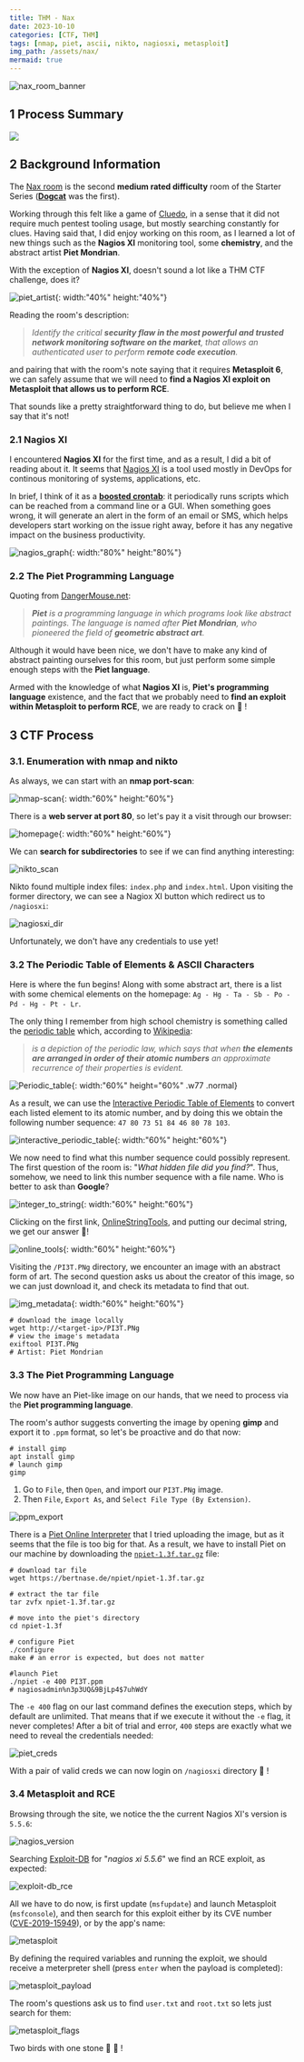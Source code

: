 ```yaml
---
title: THM - Nax
date: 2023-10-10
categories: [CTF, THM]
tags: [nmap, piet, ascii, nikto, nagiosxi, metasploit]
img_path: /assets/nax/
mermaid: true
---
```

![nax_room_banner](nax_banner.png)

## 1 Process Summary

[![](https://mermaid.ink/img/pako:eNpNksFq20AQhl9l2V4UiFPHJXHQIaBIChVtbSPJ0MBettqRvFiaFasVdbH9Irn03LfrI3QkN0GX5Wf_b5Z_ZvbIC6OA-7yszc9iJ61jX1OBAotadl0EJbOgWOes2YP_oZzP2cT6Uffw7s3n5VCn1a0XY9-AlU4bvPJ9f8AGY-FtwGqjdMHiGhpA1wlM0EEFllSQhUky5e-8bPsUJWkc5us0iTOBHzUqONy0u5Y0ykqb7qCHEgo5VNx7n5MoilfsreqFuE3yKb_ZrKoJt_SCPA_CLyzbps9BGAtcjY-x7wkriOkm7IOXrtc5C8IwzigC-_v79c94vDNj07OZocT_5ezxhI2kkKj3zgg8UfMXbjFy92NY4syp0g1xrQZH0PICLUenASe7tjZ6cB4E8mtOU22kVrSuIyVhgrsdzVFwn6SSdi-4wDNxsncm-4UF953t4Zr3rZIOIi0rKxvul7Lu6BaUdsZ-u-x__Abnf9IItjU?type=png)](https://mermaid.live/edit#pako:eNpNksFq20AQhl9l2V4UiFPHJXHQIaBIChVtbSPJ0MBettqRvFiaFasVdbH9Irn03LfrI3QkN0GX5Wf_b5Z_ZvbIC6OA-7yszc9iJ61jX1OBAotadl0EJbOgWOes2YP_oZzP2cT6Uffw7s3n5VCn1a0XY9-AlU4bvPJ9f8AGY-FtwGqjdMHiGhpA1wlM0EEFllSQhUky5e-8bPsUJWkc5us0iTOBHzUqONy0u5Y0ykqb7qCHEgo5VNx7n5MoilfsreqFuE3yKb_ZrKoJt_SCPA_CLyzbps9BGAtcjY-x7wkriOkm7IOXrtc5C8IwzigC-_v79c94vDNj07OZocT_5ezxhI2kkKj3zgg8UfMXbjFy92NY4syp0g1xrQZH0PICLUenASe7tjZ6cB4E8mtOU22kVrSuIyVhgrsdzVFwn6SSdi-4wDNxsncm-4UF953t4Zr3rZIOIi0rKxvul7Lu6BaUdsZ-u-x__Abnf9IItjU)

## 2 Background Information

The [Nax room](https://tryhackme.com/room/nax) is the second **medium rated difficulty** room of the Starter Series ([**Dogcat**](https://cspanias.github.io/posts/Dogcat-Write-Up-(2023)/) was the first). 

Working through this felt like a game of [Cluedo](https://en.wikipedia.org/wiki/Cluedo), in a sense that it did not require much pentest tooling usage, but mostly searching constantly for clues. Having said that, I did enjoy working on this room, as I learned a lot of new things such as the **Nagios XI** monitoring tool, some **chemistry**, and the abstract artist **Piet Mondrian**.

With the exception of **Nagios XI**, doesn't sound a lot like a THM CTF challenge, does it?

![piet_artist](piet_artist.png){: width:"40%" height:"40%"}

Reading the room's description:

>_Identify the critical **security flaw in the most powerful and trusted network monitoring software on the market**, that allows an authenticated user to perform **remote code execution**._

and pairing that with the room's note saying that it requires **Metasploit 6**, we can safely assume that we will need to **find a Nagios XI exploit on Metasploit that allows us to perform RCE**. 

That sounds like a pretty straightforward thing to do, but believe me when I say that it's not!

### 2.1 Nagios XI

I encountered **Nagios XI** for the first time, and as a result, I did a bit of reading about it. It seems that [Nagios XI](https://www.edureka.co/blog/nagios-tutorial/) is a tool used mostly in DevOps for continous monitoring of systems, applications, etc. 

In brief, I think of it as a **[boosted crontab](https://man7.org/linux/man-pages/man5/crontab.5.html)**: it periodically runs scripts which can be reached from a command line or a GUI. When something goes wrong, it will generate an alert in the form of an email or SMS, which helps developers start working on the issue right away, before it has any negative impact on the business productivity.

![nagios_graph](Nagios-Working-nagios-Tutorial-Edureka-3.png){: width:"80%" height:"80%"}

### 2.2 The Piet Programming Language

Quoting from [DangerMouse.net](https://www.dangermouse.net/esoteric/piet.html):
>_**Piet** is a programming language in which programs look like abstract paintings. The language is named after **Piet Mondrian**, who pioneered the field of **geometric abstract art**._

Although it would have been nice, we don't have to make any kind of abstract painting ourselves for this room, but just perform some simple enough steps with the **Piet language**.

Armed with the knowledge of what **Nagios XI** is, **Piet's programming language** existence, and the fact that we probably need to **find an exploit within Metasploit to perform RCE**, we are ready to crack on 🏃 !

## 3 CTF Process

### 3.1. Enumeration with nmap and nikto

As always, we can start with an **nmap port-scan**:

![nmap-scan](nmap-scan.png){: width:"60%" height:"60%"}

There is a **web server at port 80**, so let's pay it a visit through our browser:

![homepage](homepage.png){: width:"60%" height:"60%"}

We can **search for subdirectories** to see if we can find anything interesting:

![nikto_scan](nikto.png)

Nikto found multiple index files: `index.php` and `index.html`. Upon visiting the former directory, we can see a Nagiox XI button which redirect us to `/nagiosxi`:

![nagiosxi_dir](nagiosxi_dir.png)

Unfortunately, we don't have any credentials to use yet!

### 3.2 The Periodic Table of Elements & ASCII Characters

Here is where the fun begins! Along with some abstract art, there is a list with some chemical elements on the homepage:  `Ag - Hg - Ta - Sb - Po - Pd - Hg - Pt - Lr`. 

The only thing I remember from high school chemistry is something called the [periodic table](https://en.wikipedia.org/wiki/Periodic_table) which, according to [Wikipedia](https://en.wikipedia.org/wiki/Periodic_table):
>_is a depiction of the periodic law, which says that when **the elements are arranged in order of their atomic numbers** an approximate recurrence of their properties is evident._

![Periodic_table](https://upload.wikimedia.org/wikipedia/commons/thumb/8/89/Colour_18-col_PT_with_labels.png/1920px-Colour_18-col_PT_with_labels.png){: width:"60%" height="60%" .w77 .normal}

As a result, we can use the [Interactive Periodic Table of Elements](https://www.fishersci.co.uk/gb/en/periodic-table.html) to convert each listed element to its atomic number, and by doing this we obtain the following number sequence: `47 80 73 51 84 46 80 78 103`.

![interactive_periodic_table](interactive_periodic_table.jpg){: width:"60%" height:"60%"}

We now need to find what this number sequence could possibly represent. The first question of the room is: "_What hidden file did you find?_". Thus, somehow, we need to link this number sequence with a file name. Who is better to ask than **Google**?

![integer_to_string](integer_to_string.png){: width:"60%" height:"60%"}

Clicking on the first link, [OnlineStringTools](https://onlinestringtools.com/convert-decimal-to-string), and putting our decimal string, we get our answer 🍻!

![online_tools](online_tools_decimal_to_ascii_1.png){: width:"60%" height:"60%"}

Visiting the `/PI3T.PNg` directory, we encounter an image with an abstract form of art. The second question asks us about the creator of this image, so we can just download it, and check its metadata to find that out.

![img_metadata](pi3t_png_dir.png){: width:"60%" height:"60%"}

```shell
# download the image locally
wget http://<target-ip>/PI3T.PNg
# view the image's metadata
exiftool PI3T.PNg
# Artist: Piet Mondrian
```
### 3.3 The Piet Programming Language

We now have an Piet-like image on our hands, that we need to process via the **Piet programming language**.

The room's author suggests converting the image by opening **gimp** and export it to `.ppm` format, so let's be proactive and do that now:

```shell
# install gimp
apt install gimp
# launch gimp
gimp
```

1. Go to `File`, then `Open`, and import our `PI3T.PNg` image.
2. Then `File`, `Export As`, and `Select File Type (By Extension)`.

![ppm_export](ppm_export.png)

There is a [Piet Online Interpreter](https://bertnase.de/npiet/npiet-execute.php) that I tried uploading the image, but as it seems that the file is too big for that. As a result, we have to install Piet on our machine by downloading the [`npiet-1.3f.tar.gz`](https://bertnase.de/npiet/) file:

```shell
# download tar file
wget https://bertnase.de/npiet/npiet-1.3f.tar.gz

# extract the tar file
tar zvfx npiet-1.3f.tar.gz

# move into the piet's directory
cd npiet-1.3f

# configure Piet
./configure
make # an error is expected, but does not matter

#launch Piet
./npiet -e 400 PI3T.ppm
# nagiosadmin%n3p3UQ&9BjLp4$7uhWdY
``` 

The `-e 400` flag on our last command defines the execution steps, which by default are unlimited. That means that if we execute it without the `-e` flag, it never completes! After a bit of trial and error, `400` steps are exactly what we need to reveal the credentials needed:

![piet_creds](creds_piet.jpg)

With a pair of valid creds we can now login on `/nagiosxi` directory 🍻 !

### 3.4 Metasploit and RCE

Browsing through the site, we notice the the current Nagios XI's version is `5.5.6`:

![nagios_version](nagios_version.png)

Searching [Exploit-DB](https://www.exploit-db.com/) for "*nagios xi 5.5.6*" we find an RCE exploit, as expected:

![exploit-db_rce](exploit_db.png)

All we have to do now, is first update (`msfupdate`) and launch Metasploit (`msfconsole`), and then search for this exploit either by its CVE number ([CVE-2019-15949](https://nvd.nist.gov/vuln/detail/CVE-2019-15949)), or by the app's name:

![metasploit](metasploit.png)

By defining the required variables and running the exploit, we should receive a meterpreter shell (press `enter` when the payload is completed):

![metasploit_payload](metasploit_payload.png)

The room's questions ask us to find `user.txt` and `root.txt` so lets just search for them:

![metasploit_flags](metasploit_flags.jpg)

Two birds with one stone 🚩 🚩 !